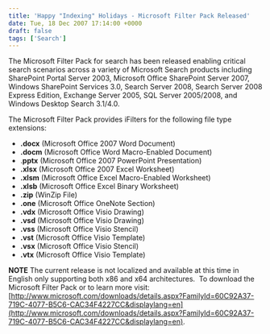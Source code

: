```yaml
---
title: 'Happy "Indexing" Holidays - Microsoft Filter Pack Released'
date: Tue, 18 Dec 2007 17:14:00 +0000
draft: false
tags: ['Search']
---
```


The Microsoft Filter Pack for search has been released enabling critical search scenarios across a variety of Microsoft Search products including SharePoint Portal Server 2003, Microsoft Office SharePoint Server 2007, Windows SharePoint Services 3.0, Search Server 2008, Search Server 2008 Express Edition, Exchange Server 2005, SQL Server 2005/2008, and Windows Desktop Search 3.1/4.0.

The Microsoft Filter Pack provides iFilters for the following file type extensions:

*   **.docx** (Microsoft Office 2007 Word Document)
*   **.docm** (Microsoft Office Word Macro-Enabled Document)
*   .**pptx** (Microsoft Office 2007 PowerPoint Presentation)
*   **.xlsx** (Microsoft Office 2007 Excel Worksheet)
*   **.xlsm** (Microsoft Office Excel Macro-Enabled Worksheet)
*   **.xlsb** (Microsoft Office Excel Binary Worksheet)
*   **.zip** (WinZip File)
*   **.one** (Microsoft Office OneNote Section)
*   **.vdx** (Microsoft Office Visio Drawing)
*   **.vsd** (Microsoft Office Visio Drawing)
*   **.vss** (Microsoft Office Visio Stencil)
*   **.vst** (Microsoft Office Visio Template)
*   **.vsx** (Microsoft Office Visio Stencil)
*   **.vtx** (Microsoft Office Visio Template)

**NOTE** The current release is not localized and available at this time in English only supporting both x86 and x64 architectures.  To download the Microsoft Filter Pack or to learn more visit:  [http://www.microsoft.com/downloads/details.aspx?FamilyId=60C92A37-719C-4077-B5C6-CAC34F4227CC&displaylang=en](http://www.microsoft.com/downloads/details.aspx?FamilyId=60C92A37-719C-4077-B5C6-CAC34F4227CC&displaylang=en).